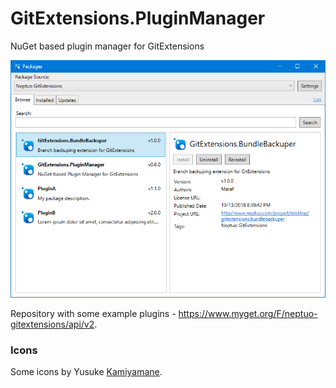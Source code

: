# GitExtensions.PluginManager
NuGet based plugin manager for GitExtensions

![Preview](/assets/screenshot-search.png)

Repository with some example plugins - https://www.myget.org/F/neptuo-gitextensions/api/v2.

### Icons

Some icons by Yusuke [Kamiyamane](http://p.yusukekamiyamane.com).